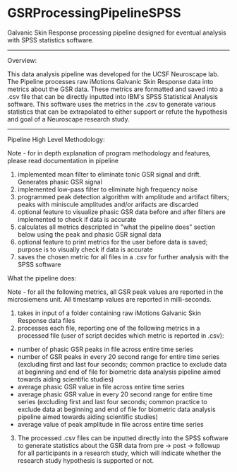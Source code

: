 # GSRProcessingPipelineSPSS
Galvanic Skin Response processing pipeline designed for eventual analysis with SPSS statistics software. 

------------------------------------------------------------------------------------------------------------------------------------------------------

Overview: 

This data analysis pipeline was developed for the UCSF Neuroscape lab. The Pipeline processes raw iMotions Galvanic Skin Response data into metrics about the GSR data. These metrics are formatted and saved into a .csv file that can be directly inputted into IBM's SPSS Statistical Analysis software. This software uses the metrics in the .csv to generate various statistics that can be extrapolated to either support or refute the hypothesis and goal of a Neuroscape research study. 

-------------------------------------------------------------------------------------------------------------------------------------------------------

Pipeline High Level Methodology: 

Note - for in depth explanation of program methodology and features, please read documentation in pipeline

1) implemented mean filter to eliminate tonic GSR signal and drift. Generates phasic GSR signal 
2) implemented low-pass filter to eliminate high frequency noise
3) programmed peak detection algorithm with amplitude and artifact filters; peaks with miniscule amplitudes and/or arifacts are discarded 
4) optional feature to visualize phasic GSR data before and after filters are implemented to check if data is accurate
5) calculates all metrics descripted in "what the pipeline does" section below using the peak and phasic GSR signal data
6) optional feature to print metrics for the user before data is saved; purpose is to visually check if data is accurate
7) saves the chosen metric for all files in a .csv for further analysis with the SPSS software 


What the pipeline does: 

Note - for all the following metrics, all GSR peak values are reported in the microsiemens unit. All timestamp values are reported in milli-seconds.

1. takes in input of a folder containing raw iMotions Galvanic Skin Response data files
2. processes each file, reporting one of the following metrics in a processed file (user of script decides which metric is reported in .csv):
- number of phasic GSR peaks in file across entire time series
- number of GSR peaks in every 20 second range for entire time series (excluding first and last four seconds; common practice to exclude data at beginning and end of file for biometric data analysis pipeline aimed towards aiding scientific studies)
- average phasic GSR value in file across entire time series
- average phasic GSR value in every 20 second range for entire time series (excluding first and last four seconds; common practice to exclude data at beginning and end of file for biometric data analysis pipeline aimed towards aiding scientific studies)
- average value of peak amplitude in file across entire time series
3. The processed .csv files can be inputted directly into the SPSS software to generate statistics about the GSR data from pre -> post -> followup for all participants in a research study, which will indicate whether the research study hypothesis is supported or not. 


